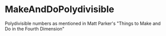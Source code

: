 # MakeAndDoPolydivisible
Polydivisible numbers as mentioned in Matt Parker's "Things to Make and Do in the Fourth Dimension"
